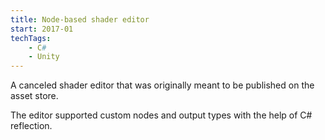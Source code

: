 ```yaml
---
title: Node-based shader editor
start: 2017-01
techTags:
    - C#
    - Unity
---
```


A canceled shader editor that was originally meant to be published on the asset store.


The editor supported custom nodes and output types with the help of C# reflection.

<!--more-->